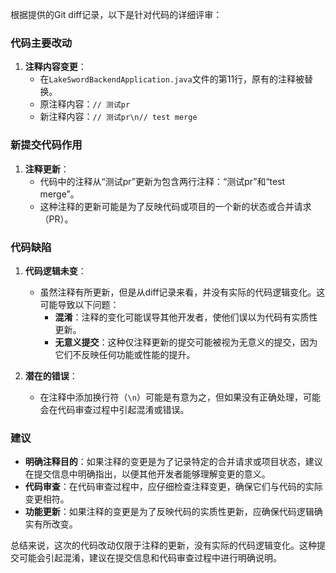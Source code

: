 根据提供的Git diff记录，以下是针对代码的详细评审：

### 代码主要改动

1. **注释内容变更**：
   - 在`LakeSwordBackendApplication.java`文件的第11行，原有的注释被替换。
   - 原注释内容：`// 测试pr`
   - 新注释内容：`// 测试pr\n// test merge`

### 新提交代码作用

1. **注释更新**：
   - 代码中的注释从“测试pr”更新为包含两行注释：“测试pr”和“test merge”。
   - 这种注释的更新可能是为了反映代码或项目的一个新的状态或合并请求（PR）。

### 代码缺陷

1. **代码逻辑未变**：
   - 虽然注释有所更新，但是从diff记录来看，并没有实际的代码逻辑变化。这可能导致以下问题：
     - **混淆**：注释的变化可能误导其他开发者，使他们误以为代码有实质性更新。
     - **无意义提交**：这种仅注释更新的提交可能被视为无意义的提交，因为它们不反映任何功能或性能的提升。

2. **潜在的错误**：
   - 在注释中添加换行符（`\n`）可能是有意为之，但如果没有正确处理，可能会在代码审查过程中引起混淆或错误。

### 建议

- **明确注释目的**：如果注释的变更是为了记录特定的合并请求或项目状态，建议在提交信息中明确指出，以便其他开发者能够理解变更的意义。
- **代码审查**：在代码审查过程中，应仔细检查注释变更，确保它们与代码的实际变更相符。
- **功能更新**：如果注释的变更是为了反映代码的实质性更新，应确保代码逻辑确实有所改变。

总结来说，这次的代码改动仅限于注释的更新，没有实际的代码逻辑变化。这种提交可能会引起混淆，建议在提交信息和代码审查过程中进行明确说明。